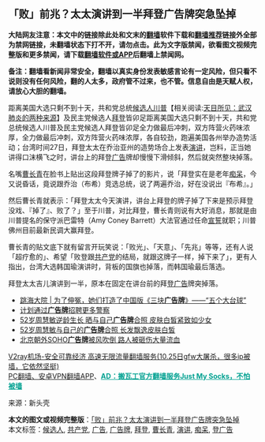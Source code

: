  <h2>「败」前兆？太太演讲到一半拜登广告牌突急坠掉</h2> <p class="notice"><b>大陆网友注意：本文中的链接除此处和文末的<a href="https://github.com/bannedbook/fanqiang" >翻墙</a>软件下载和<a href="https://github.com/killgcd/justmysocks/blob/master/README.md">翻墙推荐</a>链接外全部为禁网链接，未翻墙状态下打不开，请勿点击。此为文字版禁闻，欲看图文视频完整版和更多禁闻，请下载<a href="https://github.com/bannedbook/fanqiang">翻墙软件或APP</a>后翻墙上禁闻网。</p><p>备注：翻墙看新闻非常安全，翻墙以真实身份发表敏感言论有一定风险，但只看不说则没有任何风险，翻的人太多，政府管不过来，也不管。信息自由是天赋人权，请放心大胆的翻墙。</b></p>  <div class="entry"> <p></p> <p></p> <p>距离美国大选只剩不到十天，共和党总统<a href="https://www.bannedbook.org/bnews/tag/%E5%80%99%E9%80%89%E4%BA%BA/" class="st_tag internal_tag" rel="tag" title="标签 候选人 下的日志">候选人</a><span class='wp_keywordlink'><a href="https://www.bannedbook.org/bnews/comments/20200816/1381118.html" title="天目所见：川普将再赢总统大选 共和党掌参众两院" target="_blank">川普</a></span>【相关阅读:<a href='https://www.bannedbook.org/bnews/comments/20200816/1381123.html' target='_blank'>天目所见：武汉肺炎的两种来源</a>】及民主党候选人<a href="https://www.bannedbook.org/bnews/tag/%e6%8b%9c%e7%99%bb/" class="st_tag internal_tag" rel="tag" title="标签 拜登 下的日志">拜登</a>皆卯足距离美国大选只剩不到十天，共和党总统候选人川普及民主党候选人拜登皆卯足全力做最后冲刺，双方阵营火药味浓厚，全力做最后冲刺，双方阵营火药味浓厚，各自较劲，跑遍美国各州举办造势活动；台湾时间27日，拜登太太在乔治亚州的造势场合上发表<a href="https://www.bannedbook.org/bnews/tag/%E6%BC%94%E8%AE%B2/" class="st_tag internal_tag" rel="tag" title="标签 演讲 下的日志">演讲</a>，岂料，正当她讲得口沫横飞之时，讲台上的拜登<a href="https://www.bannedbook.org/bnews/tag/%e5%b9%bf%e5%91%8a/" class="st_tag internal_tag" rel="tag" title="标签 广告 下的日志">广告</a>牌却慢慢下滑倾斜，然后就突然整块掉落。</p>  <p>名嘴<a href="https://www.bannedbook.org/bnews/tag/%e6%9b%b9%e9%95%bf%e9%9d%92/" class="st_tag internal_tag" rel="tag" title="标签 曹长青 下的日志">曹长青</a>在脸书上贴出这段拜登牌子掉了的影片，说「拜登实在是老年<a href="https://www.bannedbook.org/bnews/tag/%E7%97%B4%E5%91%86/" class="st_tag internal_tag" rel="tag" title="标签 痴呆 下的日志">痴呆</a>，今又说昏话，竟说跟乔治（布希）竞选总统，说了两遍乔治，好在没说出『布希』。」</p> <p>然后曹长青就表示：「拜登太太今天演讲，讲台上拜登的牌子掉了下来是预示拜登没戏、『掉了』、败了？」至于川普，对比拜登，曹长青则说有大好消息，那就是由川普提名的保守派巴雷特（Amy Coney Barrett）大法官通过任命<span class='wp_keywordlink'><a href="https://www.bannedbook.org/forum5/topic17.html" title="宣誓与预言" target="_blank">宣誓</a></span>就职；川普佛州目前最新民调大赢拜登。</p> <p>曹长青的贴文底下就有留言开玩笑说：「败光」、「天意」、「先兆」等等，还有人说「超疗愈的」、希望「败登跟<a href="https://www.bannedbook.org/bnews/tag/%e5%85%b1%e4%ba%a7%e5%85%9a/" class="st_tag internal_tag" rel="tag" title="标签 共产党 下的日志">共产党</a>的结局，就跟这牌子一样，掉下来了」，更有人指出，台湾大选韩国瑜演讲时，背板的国旗也掉落，而韩国瑜最后落选。</p>  <p></p> <p>拜登太太吉儿演讲到一半，原本在固定在讲台前的拜<a href="https://www.bannedbook.org/bnews/tag/%E7%99%BB%E5%B9%BF%E5%91%8A/" class="st_tag internal_tag" rel="tag" title="标签 登广告 下的日志">登广告</a>牌突掉落。</p> <ul class='op-related-articles' title='相关阅读'> <li><a href='https://www.bannedbook.org/bnews/baitai/20200924/1402140.html' target='_blank'>跳海大院 &#124; 为了伸冤，她们打造了中国版《三块<b>广告牌</b>》——“五个大台球”</a></li> <li><a href='https://www.bannedbook.org/bnews/worldnews/usa/20200226/1283602.html' target='_blank'>计划通过<b>广告牌</b>招聘更多警察</a></li> <li><a href='https://www.bannedbook.org/bnews/yule/20200122/1262871.html' target='_blank'>52岁周慧敏逆龄生长 晒与自己<b>广告牌</b>合照 皮肤白皙紧致如少女</a></li> <li><a href='https://www.bannedbook.org/bnews/baitai/20200121/1262489.html' target='_blank'>52岁周慧敏与自己的<b>广告牌</b>合照 长发飘逸皮肤白皙</a></li> <li><a href='https://www.bannedbook.org/bnews/baitai/20191028/1214101.html' target='_blank'>北京朝外SOHO<b>广告牌</b>被风吹倒 路人被砸伤大量流血</a></li> </ul> <p class="texttj"> <a href="https://www.bannedbook.org/forum23/topic22702.html" target="_blank">V2ray机场-安全可靠经济 高速无限流量翻墙服务(10.25日gfw大屠杀，很多ip被墙，它依然坚挺)</a><br/> <a href="https://github.com/bannedbook/fanqiang/wiki/%E7%A6%81%E9%97%BB%E7%BD%91%E5%AE%89%E5%8D%93%E7%BF%BB%E5%A2%99%E6%96%B0%E9%97%BBAPP" target="_blank">PC翻墙、安卓VPN翻墙APP</a>、<span onclick="window.open('https://github.com/killgcd/justmysocks/blob/master/README.md')" style="font-weight:bold;color:#00A191;cursor:pointer;text-decoration:underline;outline:none">AD：搬瓦工官方翻墙服务Just My Socks，不怕被墙</span></p><p> 来源：新头壳 </p> <a name='sharetosocial'></a>       <div><b>本文的图文或视频完整版</b>：<a href='https://www.bannedbook.org/bnews/cnnews/20201027/1421091.html'>「败」前兆？太太演讲到一半拜登广告牌突急坠掉</a></div>  </div><!--END ENTRY--> <div class="postfooter"> <div>本文标签：<a href="https://www.bannedbook.org/bnews/tag/%E5%80%99%E9%80%89%E4%BA%BA/" rel="tag">候选人</a>, <a href="https://www.bannedbook.org/bnews/tag/%e5%85%b1%e4%ba%a7%e5%85%9a/" rel="tag">共产党</a>, <a href="https://www.bannedbook.org/bnews/tag/%e5%b9%bf%e5%91%8a/" rel="tag">广告</a>, <a href="https://www.bannedbook.org/bnews/tag/%E5%B9%BF%E5%91%8A%E7%89%8C/" rel="tag">广告牌</a>, <a href="https://www.bannedbook.org/bnews/tag/%e6%8b%9c%e7%99%bb/" rel="tag">拜登</a>, <a href="https://www.bannedbook.org/bnews/tag/%e6%9b%b9%e9%95%bf%e9%9d%92/" rel="tag">曹长青</a>, <a href="https://www.bannedbook.org/bnews/tag/%E6%BC%94%E8%AE%B2/" rel="tag">演讲</a>, <a href="https://www.bannedbook.org/bnews/tag/%E7%97%B4%E5%91%86/" rel="tag">痴呆</a>, <a href="https://www.bannedbook.org/bnews/tag/%E7%99%BB%E5%B9%BF%E5%91%8A/" rel="tag">登广告</a></div>  </div><!--END POSTFOOTER--> 